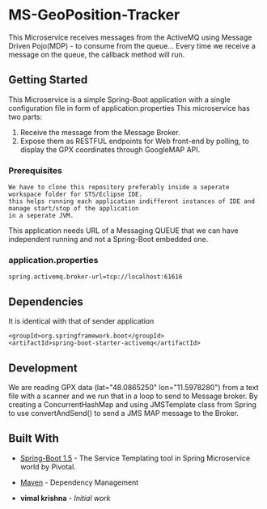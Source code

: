 # MS-GeoPosition-Tracker
This Microservice receives messages from the ActiveMQ using Message Driven Pojo(MDP) - to consume from the queue...
Every time we receive a message on the queue, the callback method will run.

## Getting Started
This Microservice is a simple Spring-Boot application with a single configuration file in form of application.properties
This microservice has two parts: 
1. Receive the message from the Message Broker.
2. Expose them as RESTFUL endpoints for Web front-end by polling, to display the GPX coordinates through GoogleMAP API.

### Prerequisites
```
We have to clone this repository preferably inside a seperate workspace folder for STS/Eclipse IDE.
this helps running each application indifferent instances of IDE and manage start/stop of the application 
in a seperate JVM.
```
This application needs URL of a Messaging QUEUE that we can have independent running and not a Spring-Boot embedded one.

### application.properties
```
spring.activemq.broker-url=tcp://localhost:61616
```
## Dependencies
It is identical with that of sender application
```
<groupId>org.springframework.boot</groupId>
<artifactId>spring-boot-starter-activemq</artifactId>
```

## Development 

We are reading GPX data (lat="48.0865250" lon="11.5978280") from a text file with a scanner and we run that in a loop to send to Message broker. By creating a ConcurrentHashMap and using JMSTemplate class from Spring to use convertAndSend() to send a JMS MAP message to the Broker.

## Built With

* [Spring-Boot 1.5](http://start.spring.io/) - The Service Templating tool in Spring Microservice world by Pivotal.
* [Maven](https://maven.apache.org/) - Dependency Management

* **vimal krishna** - *Initial work* 

